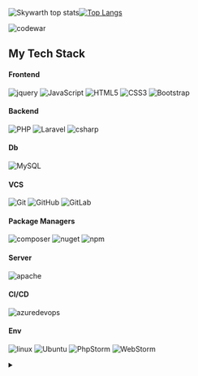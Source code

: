 ![Skywarth top stats](https://github-readme-stats.vercel.app/api?username=skywarth&theme=chartreuse-dark&count_private=true&show_icons=true)[![Top Langs](https://github-readme-stats.vercel.app/api/top-langs/?username=skywarth&hide=java&langs_count=6&layout=compact&theme=darcula)](https://github.com/anuraghazra/github-readme-stats)

![codewar](https://www.codewars.com/users/skywarth/badges/small)

## My Tech Stack

#### Frontend
![jquery](https://img.shields.io/badge/-JQuery-red?style=flat-square&logo=jquery)
![JavaScript](https://img.shields.io/badge/-JavaScript-grey?style=flat-square&logo=javascript)
![HTML5](https://img.shields.io/badge/-HTML5-E34F26?style=flat-square&logo=html5&logoColor=white)
![CSS3](https://img.shields.io/badge/-CSS3-1572B6?style=flat-square&logo=css3) 
![Bootstrap](https://img.shields.io/badge/-Bootstrap-563D7C?style=flat-square&logo=bootstrap) 


#### Backend
![PHP](https://img.shields.io/badge/-PHP-252626?style=flat-square&logo=php)
![Laravel](https://img.shields.io/badge/-Laravel-grey?style=flat-square&logo=laravel)
![csharp](https://img.shields.io/badge/-CSharp-252626?style=flat-square&logo=c-sharp)

#### Db
![MySQL](https://img.shields.io/badge/-MySQL-grey?style=flat-square&logo=mysql)

#### VCS
![Git](https://img.shields.io/badge/-Git-black?style=flat-square&logo=git)
![GitHub](https://img.shields.io/badge/-GitHub-grey?style=flat-square&logo=github)
![GitLab](https://img.shields.io/badge/-GitLab-white?style=flat-square&logo=gitlab)

#### Package Managers
![composer](https://img.shields.io/badge/-Composer-black?style=flat-square&logo=composer)
![nuget](https://img.shields.io/badge/-NuGet-blue?style=flat-square&logo=nuget)
![npm](https://img.shields.io/badge/-NPM-red?style=flat-square&logo=npm)

#### Server
![apache](https://img.shields.io/badge/-Apache-grey?style=flat-square&logo=apache)

#### CI/CD
![azuredevops](https://img.shields.io/badge/-AzureDevops-blue?style=flat-square&logo=azuredevops)

#### Env
![linux](https://img.shields.io/badge/-Linux-252626?style=flat-square&logo=linux)
![Ubuntu](https://img.shields.io/badge/-ubuntu-grey?style=flat-square&logo=ubuntu)
![PhpStorm](https://img.shields.io/badge/-PhpStorm-purple?style=flat-square&logo=phpstorm)
![WebStorm](https://img.shields.io/badge/-WebStorm-1ac8c8?style=flat-square&logo=webstorm)

  <details>
    <summary></summary>

<div style="display:none;opacity:0;width:0;overflow:hidden;position:absolute;left:-9999999999999;top:-99999999;" width="0">


![Visitor Count](https://profile-counter.glitch.me/skywarth/count.svg)
<img style="display:none" src="https://komarev.com/ghpvc/?username=skywarth&label=Profile%20views&color=0e75b6&style=flat" width="0" alt="skywarth" />
</div>
</details>
